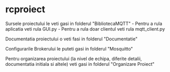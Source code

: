 # rcproiect

Sursele proiectului le veti gasi in folderul "BibliotecaMQTT"
	- Pentru a rula aplicatia veti rula GUI.py
	- Pentru a rula doar clientul veti rula mqtt_client.py

Documentatia proiectului o veti fasi in folderul "Documentatie"

Configurarile Brokerului le puteti gasi in folderul "Mosquitto"

Pentru organizarea proiectului (la nivel de echipa, diferite detalii, documentatia initiala si altele)
	veti gasi in folderul "Organizare Proiect"